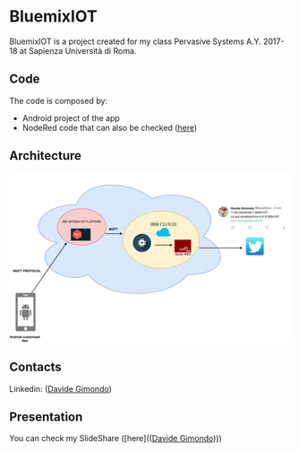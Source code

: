 # BluemixIOT

BluemixIOT is a project created for my class Pervasive Systems A.Y. 2017-18 at Sapienza Università di Roma.

## Code
The code is composed by:
+ Android project of the app
+ NodeRed code that can also be checked ([here](https://davegimo.eu-gb.mybluemix.net/red/#flow/3bb8b7a2.ee20f8))


## Architecture
 ![Architecture](https://github.com/davegimo/BluemixIOT/blob/master/bluemix.png "architecture")


## Contacts
Linkedin: ([Davide Gimondo](https://www.linkedin.com/in/davegimo/))


## Presentation

You can check my SlideShare ([here](([Davide Gimondo](https://www.linkedin.com/in/davegimo/))))
